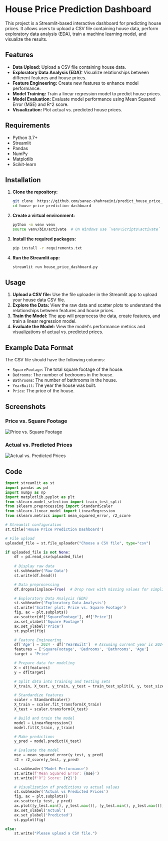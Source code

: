 # House Price Prediction Dashboard

This project is a Streamlit-based interactive dashboard for predicting house prices. It allows users to upload a CSV file containing house data, perform exploratory data analysis (EDA), train a machine learning model, and visualize the results.

## Features

- **Data Upload:** Upload a CSV file containing house data.
- **Exploratory Data Analysis (EDA):** Visualize relationships between different features and house prices.
- **Feature Engineering:** Create new features to enhance model performance.
- **Model Training:** Train a linear regression model to predict house prices.
- **Model Evaluation:** Evaluate model performance using Mean Squared Error (MSE) and R^2 score.
- **Visualization:** Plot actual vs. predicted house prices.

## Requirements

- Python 3.7+
- Streamlit
- Pandas
- NumPy
- Matplotlib
- Scikit-learn

## Installation

1. **Clone the repository:**

    ```sh
    git clone  https://github.com/sanaz-shahraeini/predict_house_price_dashboard-.git
    cd house-price-prediction-dashboard
    ```

2. **Create a virtual environment:**

    ```sh
    python -m venv venv
    source venv/bin/activate  # On Windows use `venv\Scripts\activate`
    ```

3. **Install the required packages:**

    ```sh
    pip install -r requirements.txt
    ```

4. **Run the Streamlit app:**

    ```sh
    streamlit run house_price_dashboard.py
    ```

## Usage

1. **Upload a CSV file:** Use the file uploader in the Streamlit app to upload your house data CSV file.
2. **Explore the Data:** View the raw data and scatter plots to understand the relationships between features and house prices.
3. **Train the Model:** The app will preprocess the data, create features, and train a linear regression model.
4. **Evaluate the Model:** View the model's performance metrics and visualizations of actual vs. predicted prices.

## Example Data Format

The CSV file should have the following columns:

- `SquareFootage`: The total square footage of the house.
- `Bedrooms`: The number of bedrooms in the house.
- `Bathrooms`: The number of bathrooms in the house.
- `YearBuilt`: The year the house was built.
- `Price`: The price of the house.

## Screenshots

### Price vs. Square Footage

![Price vs. Square Footage](./images/price_vs_square_footage.png)

### Actual vs. Predicted Prices

![Actual vs. Predicted Prices](./images/actual_vs_predicted_prices.png)

## Code

```python
import streamlit as st
import pandas as pd
import numpy as np
import matplotlib.pyplot as plt
from sklearn.model_selection import train_test_split
from sklearn.preprocessing import StandardScaler
from sklearn.linear_model import LinearRegression
from sklearn.metrics import mean_squared_error, r2_score

# Streamlit configuration
st.title('House Price Prediction Dashboard')

# File upload
uploaded_file = st.file_uploader("Choose a CSV file", type="csv")

if uploaded_file is not None:
    df = pd.read_csv(uploaded_file)
    
    # Display raw data
    st.subheader('Raw Data')
    st.write(df.head())

    # Data preprocessing
    df.dropna(inplace=True)  # Drop rows with missing values for simplicity

    # Exploratory Data Analysis (EDA)
    st.subheader('Exploratory Data Analysis')
    st.write('Scatter plot: Price vs. Square Footage')
    fig, ax = plt.subplots()
    ax.scatter(df['SquareFootage'], df['Price'])
    ax.set_xlabel('Square Footage')
    ax.set_ylabel('Price')
    st.pyplot(fig)

    # Feature Engineering
    df['Age'] = 2024 - df['YearBuilt']  # Assuming current year is 2024
    features = ['SquareFootage', 'Bedrooms', 'Bathrooms', 'Age']
    target = 'Price'

    # Prepare data for modeling
    X = df[features]
    y = df[target]

    # Split data into training and testing sets
    X_train, X_test, y_train, y_test = train_test_split(X, y, test_size=0.2, random_state=42)

    # Standardize features
    scaler = StandardScaler()
    X_train = scaler.fit_transform(X_train)
    X_test = scaler.transform(X_test)

    # Build and train the model
    model = LinearRegression()
    model.fit(X_train, y_train)

    # Make predictions
    y_pred = model.predict(X_test)

    # Evaluate the model
    mse = mean_squared_error(y_test, y_pred)
    r2 = r2_score(y_test, y_pred)

    st.subheader('Model Performance')
    st.write(f'Mean Squared Error: {mse}')
    st.write(f'R^2 Score: {r2}')

    # Visualization of predictions vs actual values
    st.subheader('Actual vs Predicted Prices')
    fig, ax = plt.subplots()
    ax.scatter(y_test, y_pred)
    ax.plot([y_test.min(), y_test.max()], [y_test.min(), y_test.max()], 'k--', lw=3)
    ax.set_xlabel('Actual')
    ax.set_ylabel('Predicted')
    st.pyplot(fig)

else:
    st.write("Please upload a CSV file.")
